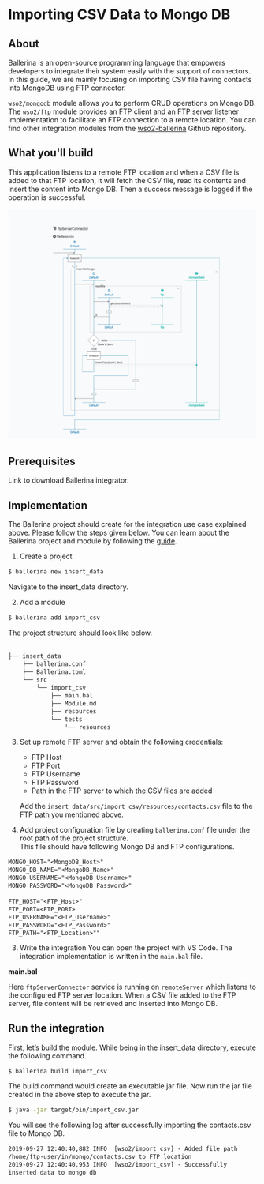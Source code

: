 # Importing CSV Data to Mongo DB

## About 
Ballerina is an open-source programming language that empowers developers to integrate their system easily with the support of connectors. In this guide, we are mainly focusing on importing CSV file having contacts into MongoDB using FTP connector.

`wso2/mongodb` module allows you to perform CRUD operations on Mongo DB.<br/> 
The `wso2/ftp` module provides an FTP client and an FTP server listener implementation to facilitate an FTP connection 
to a remote location. You can find other integration modules from the [wso2-ballerina](https://github.com/wso2-ballerina) Github repository. 

## What you'll build

This application listens to a remote FTP location and when a CSV file is added to that FTP location, it will fetch the CSV file, read its contents and insert the content into Mongo DB. Then a 
success message is logged if the operation is successful.

![inserting csv data to mongo db](../../../../../assets/img/mongo_insert.png)

## Prerequisites
Link to download Ballerina integrator.

## Implementation
The Ballerina project should create for the integration use case explained above. Please follow the steps given below. You can learn about the Ballerina project and module by following the [guide](https://ei.docs.wso2.com/en/latest/ballerina-integrator/develop/using-modules/).

1. Create a project
```bash
$ ballerina new insert_data
```
Navigate to the insert_data directory.

2. Add a module
```bash
$ ballerina add import_csv
```

The project structure should look like below.
```shell

├── insert_data
    ├── ballerina.conf    
    ├── Ballerina.toml
    └── src
        └── import_csv
            ├── main.bal
            ├── Module.md
            ├── resources
            └── tests
                └── resources
```

3. Set up remote FTP server and obtain the following credentials:
   - FTP Host
   - FTP Port
   - FTP Username
   - FTP Password
   - Path in the FTP server to which the CSV files are added

    Add the `insert_data/src/import_csv/resources/contacts.csv` file to the FTP path you mentioned above.

4. Add project configuration file by creating `ballerina.conf` file under the root path of the project structure. <br/>
This file should have following Mongo DB and FTP configurations.

```  
MONGO_HOST="<MongoDB_Host>"
MONGO_DB_NAME="<MongoDB_Name>"
MONGO_USERNAME="<MongoDB_Username>"
MONGO_PASSWORD="<MongoDB_Password>"

FTP_HOST="<FTP_Host>"
FTP_PORT=<FTP_PORT>
FTP_USERNAME="<FTP_Username>"
FTP_PASSWORD="<FTP_Password>"
FTP_PATH="<FTP_Location>""
```  

3. Write the integration
You can open the project with VS Code. The integration implementation is written in the `main.bal` file.

  **main.bal**
    <!-- INCLUDE_CODE: src/guide/main.bal -->

 Here `ftpServerConnector` service is running on `remoteServer` which listens to the configured FTP server location.
 When a CSV file added to the FTP server, file content will be retrieved and inserted into Mongo DB.
        
 
## Run the integration
First, let’s build the module. While being in the insert_data directory, execute the following command.

```bash
$ ballerina build import_csv
```

The build command would create an executable jar file. Now run the jar file created in the above step to execute the jar.

```bash
$ java -jar target/bin/import_csv.jar
```

You will see the following log after successfully importing the contacts.csv file to Mongo DB.
```
2019-09-27 12:40:40,882 INFO  [wso2/import_csv] - Added file path  /home/ftp-user/in/mongo/contacts.csv to FTP location 
2019-09-27 12:40:40,953 INFO  [wso2/import_csv] - Successfully inserted data to mongo db 

```
